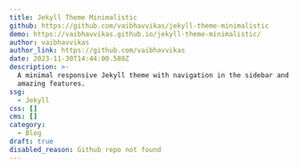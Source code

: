 ```yaml
---
title: Jekyll Theme Minimalistic
github: https://github.com/vaibhavvikas/jekyll-theme-minimalistic
demo: https://vaibhavvikas.github.io/jekyll-theme-minimalistic/
author: vaibhavvikas
author_link: https://github.com/vaibhavvikas
date: 2023-11-30T14:44:00.588Z
description: >-
  A minimal responsive Jekyll theme with navigation in the sidebar and many more
  amazing features.
ssg:
  - Jekyll
css: []
cms: []
category:
  - Blog
draft: true
disabled_reason: Github repo not found
---
```

